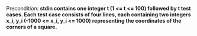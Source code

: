 Precondition: **stdin contains one integer t (1 <= t <= 100) followed by t test cases. Each test case consists of four lines, each containing two integers x_i, y_i (-1000 <= x_i, y_i <= 1000) representing the coordinates of the corners of a square.**